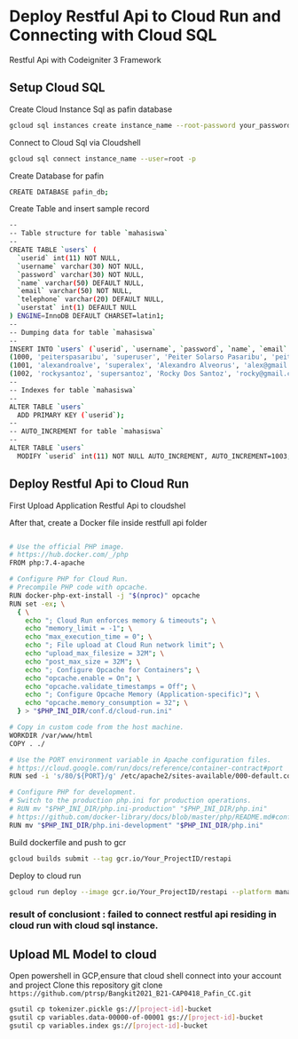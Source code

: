 # Deploy Restful Api to Cloud Run and Connecting with Cloud SQL

Restful Api with Codeigniter 3 Framework 

## Setup Cloud SQL
Create Cloud Instance Sql as pafin database

```bash
gcloud sql instances create instance_name --root-password your_password
```

Connect to Cloud Sql via Cloudshell

```bash
gcloud sql connect instance_name --user=root -p
```

Create Database for pafin

```bash
CREATE DATABASE pafin_db;
```

Create Table and insert sample record

```bash
--
-- Table structure for table `mahasiswa`
--
CREATE TABLE `users` (
  `userid` int(11) NOT NULL,
  `username` varchar(30) NOT NULL,
  `password` varchar(30) NOT NULL,
  `name` varchar(50) DEFAULT NULL,
  `email` varchar(50) NOT NULL,
  `telephone` varchar(20) DEFAULT NULL,
  `userstat` int(1) DEFAULT NULL
) ENGINE=InnoDB DEFAULT CHARSET=latin1;
--
-- Dumping data for table `mahasiswa`
--
INSERT INTO `users` (`userid`, `username`, `password`, `name`, `email`, `telephone`, `userstat`) VALUES
(1000, 'peiterspasaribu', 'superuser', 'Peiter Solarso Pasaribu', 'peiter@gmail.com', '082115105617', 1),
(1001, 'alexandroalve', 'superalex', 'Alexandro Alveorus', 'alex@gmail.com', '082115105615', 1),
(1002, 'rockysantoz', 'supersantoz', 'Rocky Dos Santoz', 'rocky@gmail.com', '082115105616', 1);
--
-- Indexes for table `mahasiswa`
--
ALTER TABLE `users`
  ADD PRIMARY KEY (`userid`);
--
-- AUTO_INCREMENT for table `mahasiswa`
--
ALTER TABLE `users`
  MODIFY `userid` int(11) NOT NULL AUTO_INCREMENT, AUTO_INCREMENT=1003;
```

## Deploy Restful Api to Cloud Run

First Upload Application Restful Api to cloudshel

After that, create a Docker file inside restfull api folder

```bash

# Use the official PHP image.
# https://hub.docker.com/_/php
FROM php:7.4-apache

# Configure PHP for Cloud Run.
# Precompile PHP code with opcache.
RUN docker-php-ext-install -j "$(nproc)" opcache
RUN set -ex; \
  { \
    echo "; Cloud Run enforces memory & timeouts"; \
    echo "memory_limit = -1"; \
    echo "max_execution_time = 0"; \
    echo "; File upload at Cloud Run network limit"; \
    echo "upload_max_filesize = 32M"; \
    echo "post_max_size = 32M"; \
    echo "; Configure Opcache for Containers"; \
    echo "opcache.enable = On"; \
    echo "opcache.validate_timestamps = Off"; \
    echo "; Configure Opcache Memory (Application-specific)"; \
    echo "opcache.memory_consumption = 32"; \
  } > "$PHP_INI_DIR/conf.d/cloud-run.ini"

# Copy in custom code from the host machine.
WORKDIR /var/www/html
COPY . ./

# Use the PORT environment variable in Apache configuration files.
# https://cloud.google.com/run/docs/reference/container-contract#port
RUN sed -i 's/80/${PORT}/g' /etc/apache2/sites-available/000-default.conf /etc/apache2/ports.conf

# Configure PHP for development.
# Switch to the production php.ini for production operations.
# RUN mv "$PHP_INI_DIR/php.ini-production" "$PHP_INI_DIR/php.ini"
# https://github.com/docker-library/docs/blob/master/php/README.md#configuration
RUN mv "$PHP_INI_DIR/php.ini-development" "$PHP_INI_DIR/php.ini"
```

Build dockerfile and push to gcr

```bash
gcloud builds submit --tag gcr.io/Your_ProjectID/restapi
```

Deploy to cloud run

```bash
gcloud run deploy --image gcr.io/Your_ProjectID/restapi --platform managed --add-cloudsql-instances YOUR_CLOUDSQL_INSTANCE_CONNECTION_NAME --set-env-vars CLOUD_SQL_CONNECTION_NAME=YOUR_CLOUDSQL_INSTANCE_CONNECTION_NAME
```


### result of conclusiont : failed to connect restful api residing in cloud run with cloud sql instance.

## Upload ML Model to cloud
Open powershell in GCP,ensure that cloud shell connect into your account and project
Clone this repository git clone ``` https://github.com/ptrsp/Bangkit2021_B21-CAP0418_Pafin_CC.git ```
```bash
gsutil cp tokenizer.pickle gs://[project-id]-bucket
gsutil cp variables.data-00000-of-00001 gs://[project-id]-bucket
gsutil cp variables.index gs://[project-id]-bucket
```
